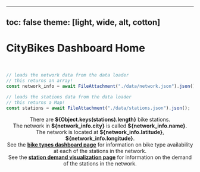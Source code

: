 <!-- PROVIDED: This controls the theme of the page! [OPTIONAL] Feel free to change and play around with the theme to find one you like for this page! -->
<!-- HINT: Reference the documentation given in the instructions! -->
---
toc: false
theme: [light, wide, alt, cotton]
---



<!-- PROVIDED: Header/Page Title -->
# CityBikes Dashboard Home
<br>


<!-- CHALLENGE 3.1 -->
<!-- YOUR TURN: Add code to load the data from stations.json.js-->
<!-- HINT: Use a FileAttachment like we did in Lab 2: Observable Dashboard! -->
<!-- Imports the data from the network and stations data loaders -->
```js
// loads the network data from the data loader
// this returns an array!
const network_info = await FileAttachment("./data/network.json").json();
```

```js
// loads the stations data from the data loader
// this returns a Map!
const stations = await FileAttachment("./data/stations.json").json();
```


<!-- CHALLENGE 3.2 -->
<!-- YOUR TURN: Add a grid with three cards of information here -->
<!-- Reference the instructions for what information to display in each card. -->
<!-- HINT: You will have to use string interpolation like this `This is a ${interpolated_value}`! -->
<!-- HINT: Reference the .set() method documentation for getting data from a Map in JS linked in the instructions. ! -->

<div class="grid grid-cols-3">
    <div class="card" style="text-align: center;">There are <b>${Object.keys(stations).length}</b> bike stations.</div>
    <div class="card" style="text-align: center;">The network in <b>${network_info.city}</b> is called <b>${network_info.name}</b>.</div>
    <div class="card" style="text-align: center;">The network is located at <b>${network_info.latitude}</b>, <b>${network_info.longitude}</b>.</div>
</div>
<div class=grid grid-cols-2">
    <div class="card" style="text-align: center;">See the <a href="/bike-types.html"><b>bike types dashboard page</b></a> for information on bike type availability at each of the stations in the network.</div>
    <div class="card" style="text-align: center;">See the <a href="/station-demand.html"><b>station demand visualization page</b></a> for information on the demand of the stations in the network.</div>
<div>

